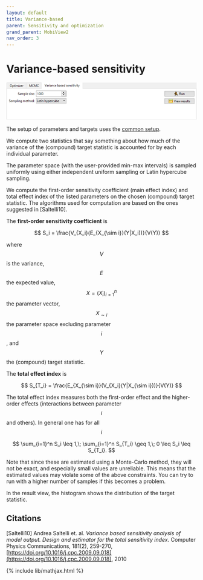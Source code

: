 ```yaml
---
layout: default
title: Variance-based
parent: Sensitivity and optimization
grand_parent: MobiView2
nav_order: 3
---
```


# Variance-based sensitivity

![Variance setup](../img/mobiview/variancesetup.png)

The setup of parameters and targets uses the [common setup](sensitivity.html#the-common-setup).

We compute two statistics that say something about how much of the variance of the (compound) target statistic is accounted for by each individual parameter.

The parameter space (with the user-provided min-max intervals) is sampled uniformly using either independent uniform sampling or Latin hypercube sampling.

We compute the first-order sensitivity coefficient (main effect index) and total effect index of the listed parameters on the chosen (compound) target statistic. The algorithms used for computation are based on the ones suggested in \[Saltelli10\].

The **first-order sensitivity coefficient** is

$$
S_i = \frac{V_{X_i}(E_{X_{\sim i}}(Y|X_i))}{V(Y)}
$$

where $$V$$ is the variance, $$E$$ the expected value, $$X=(X_i)_{i=1}^n$$ the parameter vector, $$X_{\sim i}$$ the parameter space excluding parameter $$i$$, and $$Y$$ the (compound) target statistic.

The **total effect index** is

$$
S_{T_i} = \frac{E_{X_{\sim i}}(V_{X_i}(Y|X_{\sim i}))}{V(Y)}
$$

The total effect index measures both the first-order effect and the higher-order effects (interactions between parameter $$i$$ and others). In general one has for all $$i$$

$$
\sum_{i=1}^n S_i \leq 1,\; \sum_{i=1}^n S_{T_i} \geq 1,\; 0 \leq S_i \leq S_{T_i}.
$$

Note that since these are estimated using a Monte-Carlo method, they will not be exact, and especially small values are unreliable. This means that the estimated values may violate some of the above constraints. You can try to run with a higher number of samples if this becomes a problem.

In the result view, the histogram shows the distribution of the target statistic.

## Citations

\[Saltelli10\] Andrea Saltelli et. al. *Variance based sensitivity analysis of model output. Design and estimator for the total sensitivity index*. Computer Physics Communications, 181(2), 259-270, [https://doi.org/10.1016/j.cpc.2009.09.018](https://doi.org/10.1016/j.cpc.2009.09.018), 2010

{% include lib/mathjax.html %}
